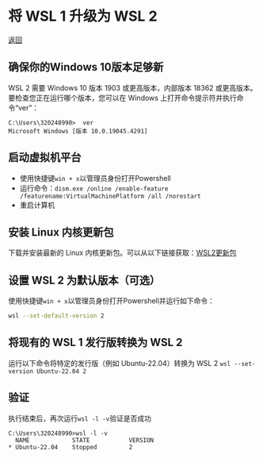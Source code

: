 # 将 WSL 1 升级为 WSL 2

[返回](./Use_WSL2_to_create_Yocto.md)

## 确保你的Windows 10版本足够新

WSL 2 需要 Windows 10 版本 1903 或更高版本，内部版本 18362 或更高版本。要检查您正在运行哪个版本，您可以在 Windows 上打开命令提示符并执行命令“ver”：

```command
C:\Users\320248990>  ver
Microsoft Windows [版本 10.0.19045.4291]
```

## 启动虚拟机平台

* 使用快捷键`win + x`以管理员身份打开Powershell
* 运行命令：`dism.exe /online /enable-feature /featurename:VirtualMachinePlatform /all /norestart`
* 重启计算机

## 安装 Linux 内核更新包

下载并安装最新的 Linux 内核更新包。可以从以下链接获取：[WSL2更新包](https://aka.ms/wsl2kernel)

## 设置 WSL 2 为默认版本（可选）

使用快捷键`win + x`以管理员身份打开Powershell并运行如下命令：

```bash
wsl --set-default-version 2
```

## 将现有的 WSL 1 发行版转换为 WSL 2

运行以下命令将特定的发行版（例如 Ubuntu-22.04）转换为 WSL 2
`wsl --set-version Ubuntu-22.04 2`

## 验证

执行结束后，再次运行`wsl -l -v`验证是否成功

```command
C:\Users\320248990>wsl -l -v
  NAME            STATE           VERSION
* Ubuntu-22.04    Stopped         2
```
